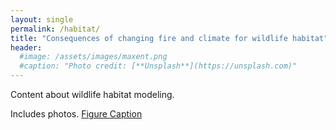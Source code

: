 ```yaml
---
layout: single
permalink: /habitat/
title: "Consequences of changing fire and climate for wildlife habitat"
header:
  #image: /assets/images/maxent.png
  #caption: "Photo credit: [**Unsplash**](https://unsplash.com)"
---
```


Content about wildlife habitat modeling.

Includes photos.
[Figure Caption](/assests/images/gye_map.png)
